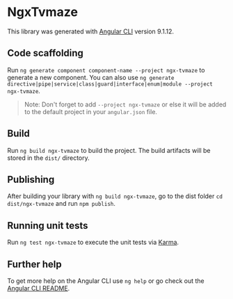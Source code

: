 # NgxTvmaze

This library was generated with [Angular CLI](https://github.com/angular/angular-cli) version 9.1.12.

## Code scaffolding

Run `ng generate component component-name --project ngx-tvmaze` to generate a new component. You can also use `ng generate directive|pipe|service|class|guard|interface|enum|module --project ngx-tvmaze`.
> Note: Don't forget to add `--project ngx-tvmaze` or else it will be added to the default project in your `angular.json` file. 

## Build

Run `ng build ngx-tvmaze` to build the project. The build artifacts will be stored in the `dist/` directory.

## Publishing

After building your library with `ng build ngx-tvmaze`, go to the dist folder `cd dist/ngx-tvmaze` and run `npm publish`.

## Running unit tests

Run `ng test ngx-tvmaze` to execute the unit tests via [Karma](https://karma-runner.github.io).

## Further help

To get more help on the Angular CLI use `ng help` or go check out the [Angular CLI README](https://github.com/angular/angular-cli/blob/master/README.md).
